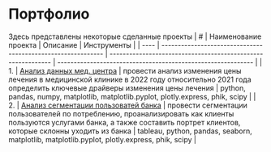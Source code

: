 # Портфолио
Здесь представлены некоторые сделанные проекты
| #    | Наименование проекта                | Описание                                                     | Инструменты                                                        |
| ---- | ------------------------------------------------------------ | ------------------------------------------------------------ | ------------------------------------------------------------ |
| 1.   | [Анализ данных мед. центра](https://github.com/Dlizai/Portfolio/tree/main/%D0%90%D0%BD%D0%B0%D0%BB%D0%B8%D0%B7%20%D0%B4%D0%B0%D0%BD%D0%BD%D1%8B%D1%85%20%D0%BC%D0%B5%D0%B4.%20%D1%86%D0%B5%D0%BD%D1%82%D1%80%D0%B0) | провести анализ изменения цены лечения в медицинской клинике в 2022 году относительно 2021 года <br/> определить ключевые драйверы изменения цены лечения | python, pandas, numpy, matplotlib, matplotlib.pyplot, plotly.express, phik, scipy      |
| 2.   | [Анализ сегментации пользоватей банка](https://github.com/Dlizai/Portfolio/tree/main/%D0%90%D0%BD%D0%B0%D0%BB%D0%B8%D0%B7%20%D1%81%D0%B5%D0%B3%D0%BC%D0%B5%D0%BD%D1%82%D0%B0%D1%86%D0%B8%D0%B8%20%D0%BF%D0%BE%D0%BB%D1%8C%D0%B7%D0%BE%D0%B2%D0%B0%D1%82%D0%B5%D0%BB%D0%B5%D0%B9%20%D0%B1%D0%B0%D0%BD%D0%BA%D0%B0) | провести сегментации пользователей по потреблению, проанализировать как клиенты пользуются услугами банка, а также составить портрет клиентов, которые склонны уходить из банка | tableau, python, pandas, seaborn, matplotlib, matplotlib.pyplot, plotly.express, phik, scipy      |
